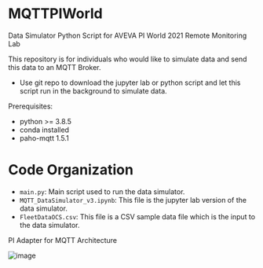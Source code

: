 # MQTTPIWorld

Data Simulator Python Script for AVEVA PI World 2021 Remote Monitoring Lab 

This repository is for individuals who would like to simulate data and send this data to an MQTT Broker. 


  * Use git repo to download the jupyter lab or python script and let this script run in the background to simulate data. 
  
Prerequisites:

* python >= 3.8.5
* conda installed
* paho-mqtt 1.5.1

# Code Organization 
 * `main.py`: Main script used to run the data simulator. 
 * `MQTT_DataSimulator_v3.ipynb`: This file is the jupyter lab version of the data simulator. 
 * `FleetDataOCS.csv`: This file is a CSV sample data file which is the input to the data simulator. 

PI Adapter for MQTT Architecture

![image](https://user-images.githubusercontent.com/42786192/133898063-13fdce7c-171b-496b-878e-b8c4b04447bc.png)
